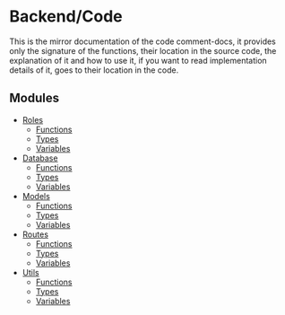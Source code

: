 # Backend/Code

This is the mirror documentation of the code comment-docs, it provides only the
signature of the functions, their location in the source code, the explanation
of it and how to use it, if you want to read implementation details of it, goes
to their location in the code.

## Modules

- [Roles](./modules/roles/index.md)
  - [Functions](./modules/roles/functions.md)
  - [Types](./modules/roles/types.md)
  - [Variables](./modules/roles/variables.md)
- [Database](./modules/database/index.md)
  - [Functions](./modules/database/functions.md)
  - [Types](./modules/database/types.md)
  - [Variables](./modules/database/variables.md)
- [Models](./modules/models/index.md)
  - [Functions](./modules/models/functions.md)
  - [Types](./modules/models/types.md)
  - [Variables](./modules/models/variables.md)
- [Routes](./modules/routes/index.md)
  - [Functions](./modules/routes/functions.md)
  - [Types](./modules/routes/types.md)
  - [Variables](./modules/routes/variables.md)
- [Utils](./modules/utils/index.md)
  - [Functions](./modules/utils/functions.md)
  - [Types](./modules/utils/types.md)
  - [Variables](./modules/utils/variables.md)
